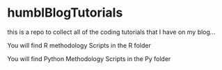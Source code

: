 # humblBlogTutorials
this is a repo to collect all of the coding tutorials that I have on my blog...

You will find R methodology Scripts in the R folder

You will find Python Methodology Scripts in the Py folder
